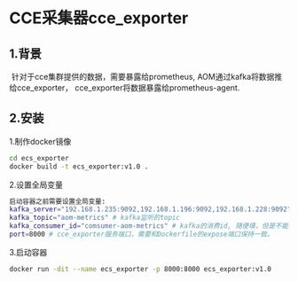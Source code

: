 # CCE采集器cce_exporter

## 1.背景

​		针对于cce集群提供的数据，需要暴露给prometheus, AOM通过kafka将数据推给cce_exporter， cce_exporter将数据暴露给prometheus-agent.

## 2.安装

1.制作docker镜像

~~~bash
cd ecs_exporter
docker build -t ecs_exporter:v1.0 .
~~~

2.设置全局变量

~~~bash
启动容器之前需要设置全局变量:
kafka_server="192.168.1.235:9092,192.168.1.196:9092,192.168.1.228:9092" # kafka的集群ip
kafka_topic="aom-metrics" # kafka监听的topic
kafka_consumer_id="comsumer-aom-metrics" # kafka的消费id, 随便填，但是不能和其他的消费id重复。
port=8000 # cce_exporter服务端口，需要和Dockerfile的expose端口保持一致。
~~~

3.启动容器

~~~bash
docker run -dit --name ecs_exporter -p 8000:8000 ecs_exporter:v1.0
~~~

